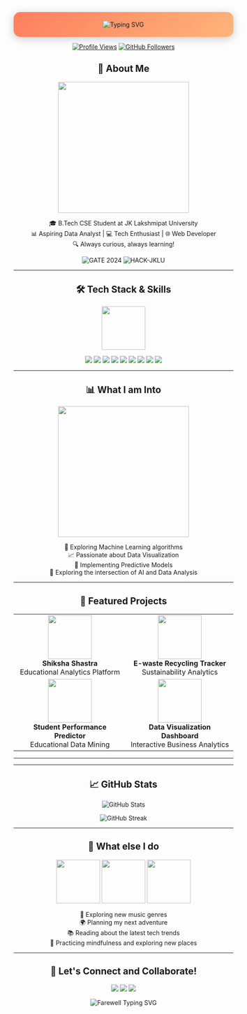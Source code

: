<div align="center" style="background: linear-gradient(135deg, #ff7e5f, #feb47b); border-radius: 15px; padding: 20px; box-shadow: 0 4px 20px rgba(0, 0, 0, 0.2);">
  <img src="https://readme-typing-svg.herokuapp.com?font=Times+New+Roman&weight=500&size=40&duration=2000&pause=500&color=ffffff&center=true&vCenter=true&multiline=true&repeat=false&random=true&width=900&height=150&lines=Hello%2C+World!+%F0%9F%8C%8F;I'm+Jayani+Abhiram;Data+Enthusiast+%7C+Tech+Explorer+%7C+Future+Innovator;Let%27s+Create+Something+Amazing!" alt="Typing SVG" style="animation: glow 1.5s infinite alternate;"/>
</div>










<p align="center">
  <a href="https://github.com/jayaniabhiram"><img src="https://komarev.com/ghpvc/?username=jayaniabhiram&style=for-the-badge&color=brightgreen" alt="Profile Views"></a>
  <a href="https://github.com/jayaniabhiram?tab=followers"><img src="https://img.shields.io/github/followers/jayaniabhiram?label=Followers&style=for-the-badge&color=blue" alt="GitHub Followers"></a>
</p>

<h2 align="center">🚀 About Me</h2>

<p align="center">
  <img src="https://media.giphy.com/media/L8K62iTDkzGX6/giphy.gif" width="300" />
</p>

<p align="center">
  🎓 B.Tech CSE Student at JK Lakshmipat University<br>
  📊 Aspiring Data Analyst | 💻 Tech Enthusiast | 🌐 Web Developer<br>
  🔍 Always curious, always learning!
</p>

<p align="center">
  <img src="https://img.shields.io/badge/GATE_2024-81.94_Percentile-2E86C1?style=for-the-badge" alt="GATE 2024" />
  <img src="https://img.shields.io/badge/HACK--JKLU-2nd_Runner_Up-16A085?style=for-the-badge" alt="HACK-JKLU" />
</p>

---

<h2 align="center">🛠️ Tech Stack & Skills</h2>

<p align="center">
  <img src="https://media.giphy.com/media/QssGEmpkyEOhBCb7e1/giphy.gif" width="100" />
</p>
<p align="center">
  <img src="https://img.shields.io/badge/Python-3776AB?style=for-the-badge&logo=python&logoColor=white" />
  <img src="https://img.shields.io/badge/PowerBI-F2C811?style=for-the-badge&logo=Power%20BI&logoColor=black" />
  <img src="https://img.shields.io/badge/Excel-217346?style=for-the-badge&logo=microsoft-excel&logoColor=white" />
  <img src="https://img.shields.io/badge/HTML5-E34F26?style=for-the-badge&logo=html5&logoColor=white" />
  <img src="https://img.shields.io/badge/CSS3-1572B6?style=for-the-badge&logo=css3&logoColor=white" />
  <img src="https://img.shields.io/badge/JavaScript-F7DF1E?style=for-the-badge&logo=javascript&logoColor=black" />
  <img src="https://img.shields.io/badge/PHP-777BB4?style=for-the-badge&logo=php&logoColor=white" />
  <img src="https://img.shields.io/badge/MySQL-4479A1?style=for-the-badge&logo=mysql&logoColor=white" />
  <img src="https://img.shields.io/badge/React-61DAFB?style=for-the-badge&logo=react&logoColor=black" />
</p>


---

<h2 align="center">📊 What I am Into</h2>

<p align="center">
  <img src="https://media.giphy.com/media/3oKIPEqDGUULpEU0aQ/giphy.gif" width="300" />
</p>

<p align="center">
  🔬 Exploring Machine Learning algorithms<br>
  📈 Passionate about Data Visualization<br>
  🧠 Implementing Predictive Models<br>
  🤖 Exploring the intersection of AI and Data Analysis
</p>

---

<h2 align="center">🌟 Featured Projects</h2>

<table align="center">
  <tr>
    <td align="center">
      <img src="https://media.giphy.com/media/l46Cy1rHbQ92uuLXa/giphy.gif" width="100" /><br>
      <b>Shiksha Shastra</b><br>
      Educational Analytics Platform
    </td>
    <td align="center">
      <img src="https://media.giphy.com/media/26u4nJPf0JtQPdStq/giphy.gif" width="100" /><br>
      <b>E-waste Recycling Tracker</b><br>
      Sustainability Analytics
    </td>
  </tr>
  <tr>
    <td align="center">
      <img src="https://media.giphy.com/media/3oKIPtjElfqwMOTbH2/giphy.gif" width="100" /><br>
      <b>Student Performance Predictor</b><br>
      Educational Data Mining
    </td>
    <td align="center">
      <img src="https://media.giphy.com/media/3o7TKMt1VVNkHV2PaE/giphy.gif" width="100" /><br>
      <b>Data Visualization Dashboard</b><br>
      Interactive Business Analytics
    </td>
  </tr>
</table>


---



---

<h2 align="center">📈 GitHub Stats</h2>

<p align="center">
  <img src="https://github-readme-stats.vercel.app/api?username=jayaniabhiram&show_icons=true&theme=radical" alt="GitHub Stats" />
</p>

<p align="center">
  <img src="https://github-readme-streak-stats.herokuapp.com/?user=jayaniabhiram&theme=radical" alt="GitHub Streak" />
</p>

---

<h2 align="center">🎵 What else I do</h2>

<p align="center">
  <img src="https://media.giphy.com/media/tqfS3mgQU28ko/giphy.gif" width="100" />
  <img src="https://media.giphy.com/media/12P0S6I62q2KNO/giphy.gif" width="100" />
  <img src="https://media.giphy.com/media/26tn33aiTi1jkl6H6/giphy.gif" width="100" />
</p>

<p align="center">
  🎸 Exploring new music genres<br>
  🌍 Planning my next adventure<br>
  📚 Reading about the latest tech trends<br>
  🧘 Practicing mindfulness and exploring new places
</p>

---

<h2 align="center">🤝 Let's Connect and Collaborate!</h2>

<p align="center">
  <a href="https://www.linkedin.com/in/jayaniabhiram"><img src="https://img.shields.io/badge/LinkedIn-0077B5?style=for-the-badge&logo=linkedin&logoColor=white" /></a>
  <a href="https://github.com/jayaniabhiram"><img src="https://img.shields.io/badge/GitHub-100000?style=for-the-badge&logo=github&logoColor=white" /></a>
  <a href="mailto:jayaniabhiram@gmail.com"><img src="https://img.shields.io/badge/Email-D14836?style=for-the-badge&logo=gmail&logoColor=white" /></a>
</p>

<div align="center">
  <img src="https://readme-typing-svg.herokuapp.com?font=Poppins&weight=600&size=25&pause=1000&color=F74C4C&center=true&vCenter=true&width=435&lines=Thanks+for+visiting!+%F0%9F%98%8A;Let's+innovate+together!+%F0%9F%9A%80;Stay+curious%2C+keep+learning!+%F0%9F%8C%9F" alt="Farewell Typing SVG" />
</div>
